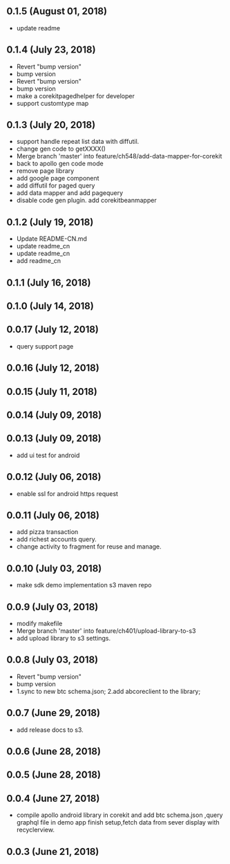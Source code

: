 ## 0.1.5 (August 01, 2018)
  - update readme

## 0.1.4 (July 23, 2018)
  - Revert "bump version"
  - bump version
  - Revert "bump version"
  - bump version
  - make a corekitpagedhelper for developer
  - support customtype map

## 0.1.3 (July 20, 2018)
  - support handle repeat list data with diffutil.
  - change gen code to getXXXX()
  - Merge branch 'master' into feature/ch548/add-data-mapper-for-corekit
  - back to apollo gen code mode
  - remove page library
  - add google page component
  - add diffutil for paged query
  - add data mapper and add pagequery
  - disable code gen plugin. add corekitbeanmapper

## 0.1.2 (July 19, 2018)
  - Update README-CN.md
  - update readme_cn
  - update readme_cn
  - add readme_cn

## 0.1.1 (July 16, 2018)


## 0.1.0 (July 14, 2018)


## 0.0.17 (July 12, 2018)
  - query support page

## 0.0.16 (July 12, 2018)


## 0.0.15 (July 11, 2018)


## 0.0.14 (July 09, 2018)


## 0.0.13 (July 09, 2018)
  - add ui test for android

## 0.0.12 (July 06, 2018)
  - enable ssl for android https request

## 0.0.11 (July 06, 2018)
  - add pizza transaction
  - add richest accounts query.
  - change activity to fragment for reuse and manage.

## 0.0.10 (July 03, 2018)
  - make sdk demo implementation s3 maven repo

## 0.0.9 (July 03, 2018)
  - modify makefile
  - Merge branch 'master' into feature/ch401/upload-library-to-s3
  - add upload library to s3 settings.

## 0.0.8 (July 03, 2018)
  - Revert "bump version"
  - bump version
  - 1.sync to new btc schema.json; 2.add abcoreclient to the library;

## 0.0.7 (June 29, 2018)
  - add release docs to s3.

## 0.0.6 (June 28, 2018)


## 0.0.5 (June 28, 2018)


## 0.0.4 (June 27, 2018)
  - compile apollo android library in corekit and add btc schema.json ,query graphql file in demo app finish setup,fetch data from sever display with recyclerview.

## 0.0.3 (June 21, 2018)





